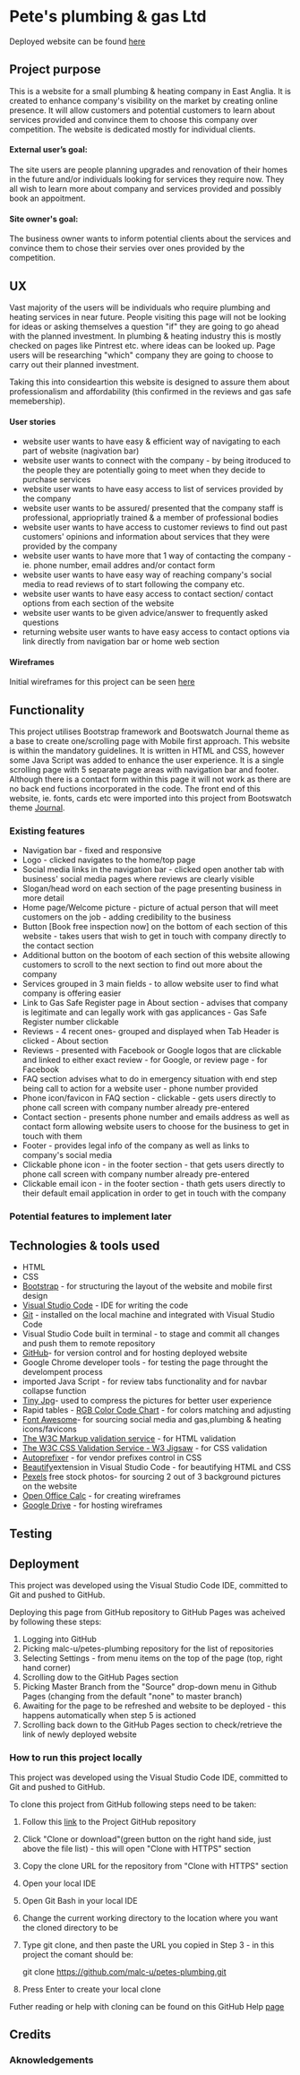# Pete's plumbing & gas Ltd 

Deployed website can be found [here](https://malc-u.github.io/petes-plumbing/)

## Project purpose
This is a website for a small plumbing & heating company in East Anglia. It is created to enhance company's visibility on the market by creating online presence. It will allow customers and potential customers to learn about services provided and convince them to choose this company over competition. 
The website is dedicated mostly for individual clients. 

#### External user’s goal:
The site users are people planning upgrades and renovation of their homes in the future and/or individuals looking for services they require now. They all wish to learn more about company and services provided and possibly book an appoitment.

#### Site owner's goal:
The business owner wants to inform potential clients about the services and convince them to chose their servies over ones provided by the competition.

## UX
Vast majority of the users will be individuals who require plumbing and heating services in near future. People visiting this page will not be looking for ideas or asking themselves a question "if" they are going to go ahead with the planned investment. In plumbing & heating industry this is mostly checked on pages like Pintrest etc. where ideas can be looked up. 
Page users will be researching "which" company they are going to choose to carry out their planned investment.

Taking this into consideartion this website is designed to assure them about professionalism and affordability (this confirmed in the reviews and gas safe memebership). 

#### User stories
- website user wants to have easy & efficient way of navigating to each part of website (nagivation bar)
- website user wants to connect with the company - by being itroduced to the people they are potentially going to meet when they decide to purchase services
- website user wants to have easy access to list of services provided by the company
- website user wants to be assured/ presented that the company staff is professional, appriopriatly trained & a member of professional bodies
- website user wants to have access to customer reviews to find out past customers' opinions and information about services that they were provided by the company
- website user wants to have more that 1 way of contacting the company - ie. phone number, email addres and/or contact form
- website user wants to have easy way of reaching company's social media to read reviews of to start following the company etc.
- website user wants to have easy access to contact section/ contact options from each section of the website
- website user wants to be given advice/answer to frequently asked questions
- returning website user wants to have easy access to contact options via link directly from navigation bar or home web section

#### Wireframes 
Initial wireframes for this project can be seen [here](https://drive.google.com/file/d/1C37b299Da8XG6eMeLSVfByFkFlap9qhu/view?usp=sharing)

## Functionality
This project utilises Bootstrap framework and Bootswatch Journal theme as a base to create one/scrolling page with Mobile first approach. This website is within the mandatory guidelines. It is written in HTML and CSS, however some Java Script was added to enhance the user experience. It is a single scrolling page with 5 separate page areas with navigation bar and footer. 
Although there is a contact form within this page it will not work as there are no back end fuctions incorporated in the code.
The front end of this website, ie. fonts, cards etc were imported into this project from Bootswatch theme [Journal](https://bootswatch.com/journal/).

### Existing features
- Navigation bar - fixed and responsive
- Logo - clicked navigates to the home/top page
- Social media links in the navigation bar - clicked open another tab with business' social media pages where reviews are clearly visible
- Slogan/head word on each section of the page presenting business in more detail
- Home page/Welcome picture - picture of actual person that will meet customers on the job - adding credibility to the business 
- Button [Book free inspection now] on the bottom of each section of this website - takes users that wish to get in touch with company directly to the contact section
- Additional button on the bootom of each section of this website allowing customers to scroll to the next section to find out more about the company
- Services grouped in 3 main fields - to allow website user to find what company is offering easier
- Link to Gas Safe Register page in About section - advises that company is legitimate and can legally work with gas applicances - Gas Safe Register number clickable
- Reviews - 4 recent ones-  grouped and displayed when Tab Header is clicked - About section
- Reviews - presented with Facebook or Google logos that are clickable and linked to either exact review - for Google, or review page - for Facebook
- FAQ section advises what to do in emergency situation with end step being call to action for a website user - phone number provided
- Phone icon/favicon in FAQ section - clickable - gets users directly to phone call screen with company number already pre-entered
- Contact section - presents phone number and emails address as well as contact form allowing website users to choose for the business to get in touch with them
- Footer - provides legal info of the company as well as links to company's social media
- Clickable phone icon - in the footer section - that gets users directly to phone call screen with company number already pre-entered
- Clickable email icon - in the footer section - thath gets users directly to their default email application in order to get in touch with the company

### Potential features to implement later

## Technologies & tools used
- HTML
- CSS
- [Bootstrap](https://getbootstrap.com/) - for structuring the layout of the website and mobile first design
- [Visual Studio Code](https://code.visualstudio.com/) - IDE for writing the code
- [Git](https://git-scm.com/) - installed on the local machine and integrated with Visual Studio Code
- Visual Studio Code built in terminal - to stage and commit all changes and push them to remote repository
- [GitHub](https://github.com/)- for version control and for hosting deployed website
- Google Chrome developer tools - for testing the page throught the develompent process
- imported Java Script - for review tabs functionality and for navbar collapse function
- [Tiny Jpg](https://tinyjpg.com/)- used to compress the pictures for better user experience
- Rapid tables - [RGB Color Code Chart](https://www.rapidtables.com/web/color/RGB_Color.html) - for colors matching and adjusting
- [Font Awesome](https://fontawesome.com/)- for sourcing social media and gas,plumbing & heating icons/favicons
- [The W3C Markup validation service](https://validator.w3.org/) - for HTML validation
- [The W3C CSS Validation Service - W3 Jigsaw](https://jigsaw.w3.org/css-validator/) - for CSS validation
- [Autoprefixer](https://autoprefixer.github.io/) - for vendor prefixes control in CSS
- [Beautify](https://marketplace.visualstudio.com/items?itemName=HookyQR.beautify)extension in Visual Studio Code - for beautifying HTML and CSS
- [Pexels](https://www.pexels.com/) free stock photos- for sourcing 2 out of 3 background pictures on the website 
- [Open Office Calc](https://www.openoffice.org/product/calc.html) - for creating wireframes
- [Google Drive](https://www.google.com/drive/) - for hosting wireframes


## Testing 

## Deployment
This project was developed using the Visual Studio Code IDE, committed to Git and pushed to GitHub.

Deploying this page from GitHub repository to GitHub Pages was acheived by following these steps:
1. Logging into GitHub
2. Picking malc-u/petes-plumbing repository for the list of repositories
3. Selecting Settings - from menu items on the top of the page (top, right hand corner)
4. Scrolling dow to the GitHub Pages section
5. Picking Master Branch from the "Source" drop-down menu in Github Pages (changing from the default "none" to master branch)
6. Awaiting for the page to be refreshed and website to be deployed - this happens automatically when step 5 is actioned
7. Scrolling back down to the GitHub Pages section to check/retrieve the link of newly deployed website

### How to run this project locally
This project was developed using the Visual Studio Code IDE, committed to Git and pushed to GitHub.

To clone this project from GitHub following steps need to be taken:

1. Follow this [link](https://github.com/malc-u/petes-plumbing) to the Project GitHub repository
2. Click "Clone or download"(green button on the right hand side, just above the file list) - this will open "Clone with HTTPS" section
3. Copy the clone URL for the repository from "Clone with HTTPS" section
4. Open your local IDE
5. Open Git Bash in your local IDE
6. Change the current working directory to the location where you want the cloned directory to be
7. Type git clone, and then paste the URL you copied in Step 3 - in this project the comant should be:

	git clone https://github.com/malc-u/petes-plumbing.git

8. Press Enter to create your local clone 

Futher reading or help with cloning can be found on this GitHub Help [page](https://help.github.com/en/github/creating-cloning-and-archiving-repositories/cloning-a-repository)
## Credits

### Aknowledgements
